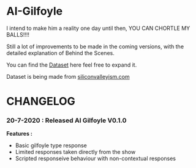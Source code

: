 # AI-Gilfoyle
I intend to make him a reality one day until then, YOU CAN CHORTLE MY BALLS!!!!

Still a lot of improvements to be made in the coming versions, with the detailed explanation of Behind the Scenes.

You can find the [Dataset](https://github.com/Pikachuxxxx/AI-Gilfoyle/blob/master/intents.json) here feel free to expand it.

Dataset is being made from [siliconvalleyism.com](http://siliconvalleyism.com/silicon-valley-gilfoyle-quotes.php)

# CHANGELOG

### 20-7-2020 : Released AI Gilfoyle V0.1.0
**Features :**
- Basic gilfoyle type response
- Limited responses taken directly from the show
- Scripted responseive behaviour with non-contextual responses
